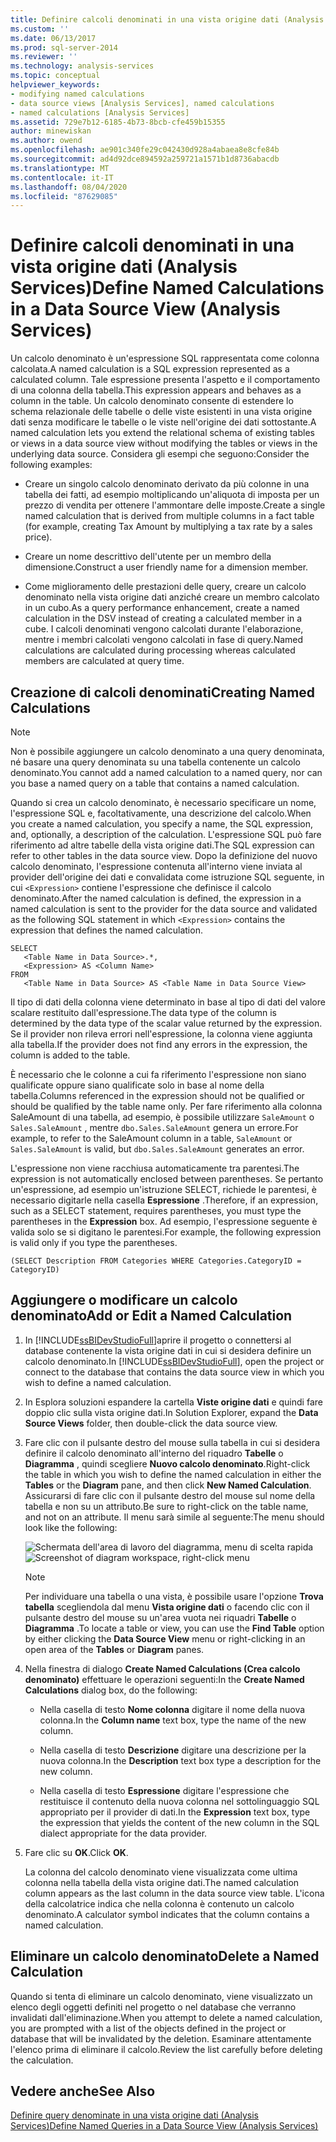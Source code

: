 ```yaml
---
title: Definire calcoli denominati in una vista origine dati (Analysis Services) | Microsoft Docs
ms.custom: ''
ms.date: 06/13/2017
ms.prod: sql-server-2014
ms.reviewer: ''
ms.technology: analysis-services
ms.topic: conceptual
helpviewer_keywords:
- modifying named calculations
- data source views [Analysis Services], named calculations
- named calculations [Analysis Services]
ms.assetid: 729e7b12-6185-4b73-8bcb-cfe459b15355
author: minewiskan
ms.author: owend
ms.openlocfilehash: ae901c340fe29c042430d928a4abaea8e8cfe84b
ms.sourcegitcommit: ad4d92dce894592a259721a1571b1d8736abacdb
ms.translationtype: MT
ms.contentlocale: it-IT
ms.lasthandoff: 08/04/2020
ms.locfileid: "87629085"
---
```

# <a name="define-named-calculations-in-a-data-source-view-analysis-services"></a><span data-ttu-id="aa466-102">Definire calcoli denominati in una vista origine dati (Analysis Services)</span><span class="sxs-lookup"><span data-stu-id="aa466-102">Define Named Calculations in a Data Source View (Analysis Services)</span></span>
  <span data-ttu-id="aa466-103">Un calcolo denominato è un'espressione SQL rappresentata come colonna calcolata.</span><span class="sxs-lookup"><span data-stu-id="aa466-103">A named calculation is a SQL expression represented as a calculated column.</span></span> <span data-ttu-id="aa466-104">Tale espressione presenta l'aspetto e il comportamento di una colonna della tabella.</span><span class="sxs-lookup"><span data-stu-id="aa466-104">This expression appears and behaves as a column in the table.</span></span> <span data-ttu-id="aa466-105">Un calcolo denominato consente di estendere lo schema relazionale delle tabelle o delle viste esistenti in una vista origine dati senza modificare le tabelle o le viste nell'origine dei dati sottostante.</span><span class="sxs-lookup"><span data-stu-id="aa466-105">A named calculation lets you extend the relational schema of existing tables or views in a data source view without modifying the tables or views in the underlying data source.</span></span> <span data-ttu-id="aa466-106">Considera gli esempi che seguono:</span><span class="sxs-lookup"><span data-stu-id="aa466-106">Consider the following examples:</span></span>

-   <span data-ttu-id="aa466-107">Creare un singolo calcolo denominato derivato da più colonne in una tabella dei fatti, ad esempio moltiplicando un'aliquota di imposta per un prezzo di vendita per ottenere l'ammontare delle imposte.</span><span class="sxs-lookup"><span data-stu-id="aa466-107">Create a single named calculation that is derived from multiple columns in a fact table (for example, creating Tax Amount by multiplying a tax rate by a sales price).</span></span>

-   <span data-ttu-id="aa466-108">Creare un nome descrittivo dell'utente per un membro della dimensione.</span><span class="sxs-lookup"><span data-stu-id="aa466-108">Construct a user friendly name for a dimension member.</span></span>

-   <span data-ttu-id="aa466-109">Come miglioramento delle prestazioni delle query, creare un calcolo denominato nella vista origine dati anziché creare un membro calcolato in un cubo.</span><span class="sxs-lookup"><span data-stu-id="aa466-109">As a query performance enhancement, create a named calculation in the DSV instead of creating a calculated member in a cube.</span></span> <span data-ttu-id="aa466-110">I calcoli denominati vengono calcolati durante l'elaborazione, mentre i membri calcolati vengono calcolati in fase di query.</span><span class="sxs-lookup"><span data-stu-id="aa466-110">Named calculations are calculated during processing whereas calculated members are calculated at query time.</span></span>

## <a name="creating-named-calculations"></a><span data-ttu-id="aa466-111">Creazione di calcoli denominati</span><span class="sxs-lookup"><span data-stu-id="aa466-111">Creating Named Calculations</span></span>

> [!NOTE]
>  <span data-ttu-id="aa466-112">Non è possibile aggiungere un calcolo denominato a una query denominata, né basare una query denominata su una tabella contenente un calcolo denominato.</span><span class="sxs-lookup"><span data-stu-id="aa466-112">You cannot add a named calculation to a named query, nor can you base a named query on a table that contains a named calculation.</span></span>

 <span data-ttu-id="aa466-113">Quando si crea un calcolo denominato, è necessario specificare un nome, l'espressione SQL e, facoltativamente, una descrizione del calcolo.</span><span class="sxs-lookup"><span data-stu-id="aa466-113">When you create a named calculation, you specify a name, the SQL expression, and, optionally, a description of the calculation.</span></span> <span data-ttu-id="aa466-114">L'espressione SQL può fare riferimento ad altre tabelle della vista origine dati.</span><span class="sxs-lookup"><span data-stu-id="aa466-114">The SQL expression can refer to other tables in the data source view.</span></span> <span data-ttu-id="aa466-115">Dopo la definizione del nuovo calcolo denominato, l'espressione contenuta all'interno viene inviata al provider dell'origine dei dati e convalidata come istruzione SQL seguente, in cui `<Expression>` contiene l'espressione che definisce il calcolo denominato.</span><span class="sxs-lookup"><span data-stu-id="aa466-115">After the named calculation is defined, the expression in a named calculation is sent to the provider for the data source and validated as the following SQL statement in which `<Expression>` contains the expression that defines the named calculation.</span></span>

```
SELECT 
   <Table Name in Data Source>.*, 
   <Expression> AS <Column Name> 
FROM 
   <Table Name in Data Source> AS <Table Name in Data Source View>
```

 <span data-ttu-id="aa466-116">Il tipo di dati della colonna viene determinato in base al tipo di dati del valore scalare restituito dall'espressione.</span><span class="sxs-lookup"><span data-stu-id="aa466-116">The data type of the column is determined by the data type of the scalar value returned by the expression.</span></span> <span data-ttu-id="aa466-117">Se il provider non rileva errori nell'espressione, la colonna viene aggiunta alla tabella.</span><span class="sxs-lookup"><span data-stu-id="aa466-117">If the provider does not find any errors in the expression, the column is added to the table.</span></span>

 <span data-ttu-id="aa466-118">È necessario che le colonne a cui fa riferimento l'espressione non siano qualificate oppure siano qualificate solo in base al nome della tabella.</span><span class="sxs-lookup"><span data-stu-id="aa466-118">Columns referenced in the expression should not be qualified or should be qualified by the table name only.</span></span> <span data-ttu-id="aa466-119">Per fare riferimento alla colonna SaleAmount di una tabella, ad esempio, è possibile utilizzare `SaleAmount` o `Sales.SaleAmount` , mentre `dbo.Sales.SaleAmount` genera un errore.</span><span class="sxs-lookup"><span data-stu-id="aa466-119">For example, to refer to the SaleAmount column in a table, `SaleAmount` or `Sales.SaleAmount` is valid, but `dbo.Sales.SaleAmount` generates an error.</span></span>

 <span data-ttu-id="aa466-120">L'espressione non viene racchiusa automaticamente tra parentesi.</span><span class="sxs-lookup"><span data-stu-id="aa466-120">The expression is not automatically enclosed between parentheses.</span></span> <span data-ttu-id="aa466-121">Se pertanto un'espressione, ad esempio un'istruzione SELECT, richiede le parentesi, è necessario digitarle nella casella **Espressione** .</span><span class="sxs-lookup"><span data-stu-id="aa466-121">Therefore, if an expression, such as a SELECT statement, requires parentheses, you must type the parentheses in the **Expression** box.</span></span> <span data-ttu-id="aa466-122">Ad esempio, l'espressione seguente è valida solo se si digitano le parentesi.</span><span class="sxs-lookup"><span data-stu-id="aa466-122">For example, the following expression is valid only if you type the parentheses.</span></span>

```
(SELECT Description FROM Categories WHERE Categories.CategoryID = CategoryID)
```

## <a name="add-or-edit-a-named-calculation"></a><span data-ttu-id="aa466-123">Aggiungere o modificare un calcolo denominato</span><span class="sxs-lookup"><span data-stu-id="aa466-123">Add or Edit a Named Calculation</span></span>

1.  <span data-ttu-id="aa466-124">In [!INCLUDE[ssBIDevStudioFull](../../includes/ssbidevstudiofull-md.md)]aprire il progetto o connettersi al database contenente la vista origine dati in cui si desidera definire un calcolo denominato.</span><span class="sxs-lookup"><span data-stu-id="aa466-124">In [!INCLUDE[ssBIDevStudioFull](../../includes/ssbidevstudiofull-md.md)], open the project or connect to the database that contains the data source view in which you wish to define a named calculation.</span></span>

2.  <span data-ttu-id="aa466-125">In Esplora soluzioni espandere la cartella **Viste origine dati** e quindi fare doppio clic sulla vista origine dati.</span><span class="sxs-lookup"><span data-stu-id="aa466-125">In Solution Explorer, expand the **Data Source Views** folder, then double-click the data source view.</span></span>

3.  <span data-ttu-id="aa466-126">Fare clic con il pulsante destro del mouse sulla tabella in cui si desidera definire il calcolo denominato all'interno del riquadro **Tabelle** o **Diagramma** , quindi scegliere **Nuovo calcolo denominato**.</span><span class="sxs-lookup"><span data-stu-id="aa466-126">Right-click the table in which you wish to define the named calculation in either the **Tables** or the **Diagram** pane, and then click **New Named Calculation**.</span></span> <span data-ttu-id="aa466-127">Assicurarsi di fare clic con il pulsante destro del mouse sul nome della tabella e non su un attributo.</span><span class="sxs-lookup"><span data-stu-id="aa466-127">Be sure to right-click on the table name, and not on an attribute.</span></span> <span data-ttu-id="aa466-128">Il menu sarà simile al seguente:</span><span class="sxs-lookup"><span data-stu-id="aa466-128">The menu should look like the following:</span></span>

     <span data-ttu-id="aa466-129">![Schermata dell'area di lavoro del diagramma, menu di scelta rapida](../media/ssas-olapdsv-diagram.gif "Schermata dell'area di lavoro del diagramma, menu di scelta rapida")</span><span class="sxs-lookup"><span data-stu-id="aa466-129">![Screenshot of diagram workspace, right-click menu](../media/ssas-olapdsv-diagram.gif "Screenshot of diagram workspace, right-click menu")</span></span>

    > [!NOTE]
    >  <span data-ttu-id="aa466-130">Per individuare una tabella o una vista, è possibile usare l'opzione **Trova tabella** scegliendola dal menu **Vista origine dati** o facendo clic con il pulsante destro del mouse su un'area vuota nei riquadri **Tabelle** o **Diagramma** .</span><span class="sxs-lookup"><span data-stu-id="aa466-130">To locate a table or view, you can use the **Find Table** option by either clicking the **Data Source View** menu or right-clicking in an open area of the **Tables** or **Diagram** panes.</span></span>

4.  <span data-ttu-id="aa466-131">Nella finestra di dialogo **Create Named Calculations (Crea calcolo denominato)** effettuare le operazioni seguenti:</span><span class="sxs-lookup"><span data-stu-id="aa466-131">In the **Create Named Calculations** dialog box, do the following:</span></span>

    -   <span data-ttu-id="aa466-132">Nella casella di testo **Nome colonna** digitare il nome della nuova colonna.</span><span class="sxs-lookup"><span data-stu-id="aa466-132">In the **Column name** text box, type the name of the new column.</span></span>

    -   <span data-ttu-id="aa466-133">Nella casella di testo **Descrizione** digitare una descrizione per la nuova colonna.</span><span class="sxs-lookup"><span data-stu-id="aa466-133">In the **Description** text box type a description for the new column.</span></span>

    -   <span data-ttu-id="aa466-134">Nella casella di testo **Espressione** digitare l'espressione che restituisce il contenuto della nuova colonna nel sottolinguaggio SQL appropriato per il provider di dati.</span><span class="sxs-lookup"><span data-stu-id="aa466-134">In the **Expression** text box, type the expression that yields the content of the new column in the SQL dialect appropriate for the data provider.</span></span>

5.  <span data-ttu-id="aa466-135">Fare clic su **OK**.</span><span class="sxs-lookup"><span data-stu-id="aa466-135">Click **OK**.</span></span>

     <span data-ttu-id="aa466-136">La colonna del calcolo denominato viene visualizzata come ultima colonna nella tabella della vista origine dati.</span><span class="sxs-lookup"><span data-stu-id="aa466-136">The named calculation column appears as the last column in the data source view table.</span></span> <span data-ttu-id="aa466-137">L'icona della calcolatrice indica che nella colonna è contenuto un calcolo denominato.</span><span class="sxs-lookup"><span data-stu-id="aa466-137">A calculator symbol indicates that the column contains a named calculation.</span></span>

## <a name="delete-a-named-calculation"></a><span data-ttu-id="aa466-138">Eliminare un calcolo denominato</span><span class="sxs-lookup"><span data-stu-id="aa466-138">Delete a Named Calculation</span></span>
 <span data-ttu-id="aa466-139">Quando si tenta di eliminare un calcolo denominato, viene visualizzato un elenco degli oggetti definiti nel progetto o nel database che verranno invalidati dall'eliminazione.</span><span class="sxs-lookup"><span data-stu-id="aa466-139">When you attempt to delete a named calculation, you are prompted with a list of the objects defined in the project or database that will be invalidated by the deletion.</span></span> <span data-ttu-id="aa466-140">Esaminare attentamente l'elenco prima di eliminare il calcolo.</span><span class="sxs-lookup"><span data-stu-id="aa466-140">Review the list carefully before deleting the calculation.</span></span>

## <a name="see-also"></a><span data-ttu-id="aa466-141">Vedere anche</span><span class="sxs-lookup"><span data-stu-id="aa466-141">See Also</span></span>
 [<span data-ttu-id="aa466-142">Definire query denominate in una vista origine dati &#40;Analysis Services&#41;</span><span class="sxs-lookup"><span data-stu-id="aa466-142">Define Named Queries in a Data Source View &#40;Analysis Services&#41;</span></span>](define-named-queries-in-a-data-source-view-analysis-services.md)



